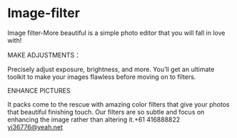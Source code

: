 # Image-filter

Image filter-More beautiful is a simple photo editor that you will fall in love with! 

MAKE ADJUSTMENTS：

Precisely adjust exposure, brightness, and more. You’ll get an ultimate toolkit to make your images flawless before moving on to filters.

ENHANCE PICTURES 

It packs come to the rescue with amazing color filters that give your photos that beautiful finishing touch. Our filters are so subtle and focus on enhancing the image rather than altering it.+61 416888822 yi36776@yeah.net
